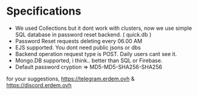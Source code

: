 
# Specifications
- We used Collections but it dont work with clusters, now we use simple SQL database in password reset backend. ( quick.db )
- Password Reset requests deleting every 06.00 AM
- EJS supported. You dont need public jsons or dbs
- Backend operation request type is POST. Daily users cant see it.
- Mongo.DB supported, i think.. better than SQL or Firebase.
- Default password cryption => MD5-MD5-SHA256-SHA256

for your suggestions, https://telegram.erdem.ovh & https://discord.erdem.ovh
